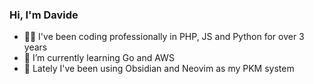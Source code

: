 ### Hi, I'm Davide 

- 🧑‍💻 I've been coding professionally in PHP, JS and Python for over 3 years
- 🌱 I’m currently learning Go and AWS
- 🧠 Lately I've been using Obsidian and Neovim as my PKM system
